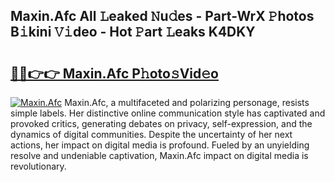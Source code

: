 ## Maxin.Afc All 𝙻eaked 𝙽u𝚍es - Part-WrX 𝙿hotos B𝚒kini 𝚅𝚒deo - Hot 𝙿art 𝙻eaks K4DKY

# <h2><a href="http://ld5tw0.urlbe.top/?page=Maxin.Afc">🔗🔗👉👉 Maxin.Afc P𝚑oto𝚜Vid𝚎o</a></h2>

[![Maxin.Afc](https://i.imgur.com/eBuTRDB.gif)](http://ld5tw0.urlbe.top/?page=Maxin.Afc)
Maxin.Afc, a multifaceted and polarizing personage, resists simple labels. Her distinctive online communication style has captivated and provoked critics, generating debates on privacy, self-expression, and the dynamics of digital communities. Despite the uncertainty of her next actions, her impact on digital media is profound. Fueled by an unyielding resolve and undeniable captivation, Maxin.Afc impact on digital media is revolutionary.
